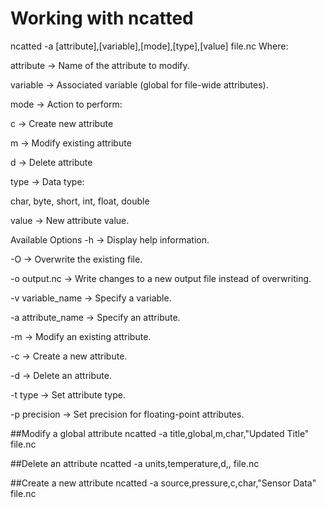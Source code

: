 # Working with ncatted
ncatted -a [attribute],[variable],[mode],[type],[value] file.nc
Where:

attribute → Name of the attribute to modify.

variable → Associated variable (global for file-wide attributes).

mode → Action to perform:

c → Create new attribute

m → Modify existing attribute

d → Delete attribute

type → Data type:

char, byte, short, int, float, double

value → New attribute value.

Available Options
-h → Display help information.

-O → Overwrite the existing file.

-o output.nc → Write changes to a new output file instead of overwriting.

-v variable_name → Specify a variable.

-a attribute_name → Specify an attribute.

-m → Modify an existing attribute.

-c → Create a new attribute.

-d → Delete an attribute.

-t type → Set attribute type.

-p precision → Set precision for floating-point attributes.

##Modify a global attribute
ncatted -a title,global,m,char,"Updated Title" file.nc

##Delete an attribute
ncatted -a units,temperature,d,, file.nc

##Create a new attribute
ncatted -a source,pressure,c,char,"Sensor Data" file.nc
